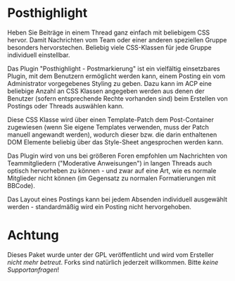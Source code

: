# Posthighlight

Heben Sie Beiträge in einem Thread ganz einfach mit beliebigem CSS hervor. Damit Nachrichten vom Team oder einer anderen speziellen Gruppe besonders hervorstechen. Beliebig viele CSS-Klassen für jede Gruppe individuell einstellbar.

Das Plugin "Posthighlight - Postmarkierung" ist ein vielfältig einsetzbares Plugin, mit dem Benutzern ermöglicht werden kann, einem Posting ein vom Administrator vorgegebenes Styling zu geben. Dazu kann im ACP eine beliebige Anzahl an CSS Klassen angegeben werden aus denen der Benutzer (sofern entsprechende Rechte vorhanden sind) beim Erstellen von Postings oder Threads auswählen kann.

Diese CSS Klasse wird über einen Template-Patch dem Post-Container zugewiesen (wenn Sie eigene Templates verwenden, muss der Patch manuell angewandt werden), wodurch dieser bzw. die darin enthaltenen DOM Elemente beliebig über das Style-Sheet angesprochen werden kann.

Das Plugin wird von uns bei größeren Foren empfohlen um Nachrichten von Teammitgliedern ("Moderative Anweisungen") in langen Threads auch optisch hervorheben zu können - und zwar auf eine Art, wie es normale Mitglieder nicht können (im Gegensatz zu normalen Formatierungen mit BBCode).

Das Layout eines Postings kann bei jedem Absenden individuell ausgewählt werden - standardmäßig wird ein Posting nicht hervorgehoben.

# Achtung
Dieses Paket wurde unter der GPL veröffentlicht und wird vom Ersteller *nicht mehr betreut*. Forks sind natürlich jederzeit willkommen. Bitte *keine Supportanfragen*!
